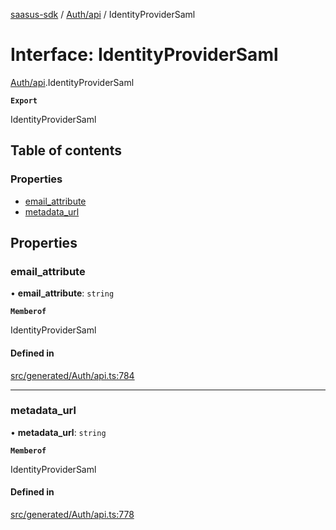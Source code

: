 [saasus-sdk](../README.md) / [Auth/api](../modules/Auth_api.md) / IdentityProviderSaml

# Interface: IdentityProviderSaml

[Auth/api](../modules/Auth_api.md).IdentityProviderSaml

**`Export`**

IdentityProviderSaml

## Table of contents

### Properties

- [email\_attribute](Auth_api.IdentityProviderSaml.md#email_attribute)
- [metadata\_url](Auth_api.IdentityProviderSaml.md#metadata_url)

## Properties

### email\_attribute

• **email\_attribute**: `string`

**`Memberof`**

IdentityProviderSaml

#### Defined in

[src/generated/Auth/api.ts:784](https://github.com/saasus-platform/saasus-sdk-javascript/blob/c67ac22/src/generated/Auth/api.ts#L784)

___

### metadata\_url

• **metadata\_url**: `string`

**`Memberof`**

IdentityProviderSaml

#### Defined in

[src/generated/Auth/api.ts:778](https://github.com/saasus-platform/saasus-sdk-javascript/blob/c67ac22/src/generated/Auth/api.ts#L778)
